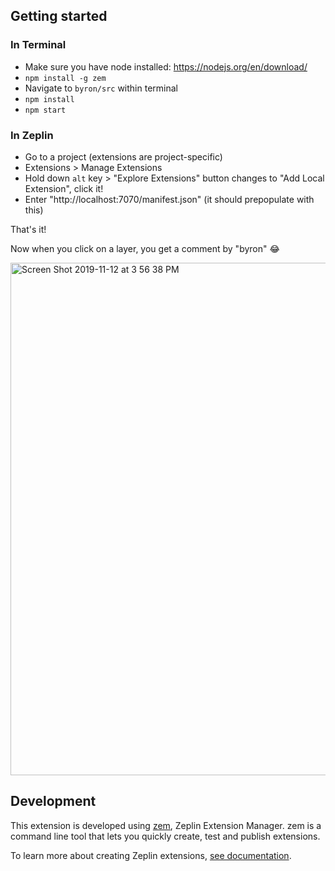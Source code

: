 ## Getting started

### In Terminal
* Make sure you have node installed: https://nodejs.org/en/download/
* `npm install -g zem`
* Navigate to `byron/src` within terminal
* `npm install`
* `npm start`

### In Zeplin
* Go to a project (extensions are project-specific)
* Extensions > Manage Extensions
* Hold down `alt` key > "Explore Extensions" button changes to "Add Local Extension", click it!
* Enter "http://localhost:7070/manifest.json" (it should prepopulate with this)

That's it!

Now when you click on a layer, you get a comment by "byron" 😂

<img width="820" alt="Screen Shot 2019-11-12 at 3 56 38 PM" src="https://user-images.githubusercontent.com/5083430/68720765-3a874200-0565-11ea-8327-7bd3454a2511.png">

## Development

This extension is developed using [zem](https://github.com/zeplin/zem), Zeplin Extension Manager. zem is a command line tool that lets you quickly create, test and publish extensions.

To learn more about creating Zeplin extensions, [see documentation](https://github.com/zeplin/zeplin-extension-documentation).
